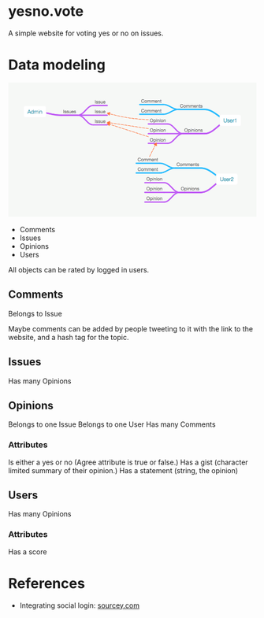 # yesno.vote

A simple website for voting yes or no on issues.

# Data modeling

![Schema](app/assets/images/schema.png)

- Comments
- Issues
- Opinions
- Users

All objects can be rated by logged in users.

## Comments
Belongs to Issue

Maybe comments can be added by people tweeting to it with the link to the website, and a hash tag for the topic.

## Issues

Has many Opinions

## Opinions

Belongs to one Issue
Belongs to one User
Has many Comments

### Attributes
Is either a yes or no (Agree attribute is true or false.)
Has a gist (character limited summary of their opinion.)
Has a statement (string, the opinion)

## Users
Has many Opinions

### Attributes
Has a score

# References

- Integrating social login: [sourcey.com](http://sourcey.com/rails-4-omniauth-using-devise-with-twitter-facebook-and-linkedin/)

